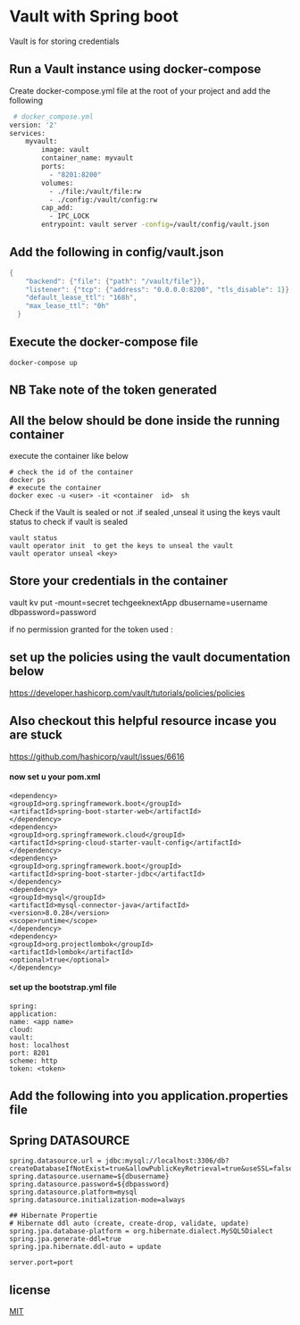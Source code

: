 # Vault with Spring boot

Vault is for storing credentials

## Run a Vault instance using docker-compose

Create  docker-compose.yml file at the root of your project and add the following
```bash
 # docker_compose.yml
version: '2'
services:
    myvault:
        image: vault
        container_name: myvault
        ports:
          - "8201:8200"
        volumes:
          - ./file:/vault/file:rw
          - ./config:/vault/config:rw
        cap_add:
          - IPC_LOCK
        entrypoint: vault server -config=/vault/config/vault.json

```

## Add the following in config/vault.json

```java
{
    "backend": {"file": {"path": "/vault/file"}},
    "listener": {"tcp": {"address": "0.0.0.0:8200", "tls_disable": 1}},
    "default_lease_ttl": "168h",
    "max_lease_ttl": "0h"
  }
```

## Execute the docker-compose file

````
docker-compose up
````
## NB Take note of the token generated 
## All the below should be done inside the running container
execute the container like below
````
# check the id of the container
docker ps
# execute the container
docker exec -u <user> -it <container  id>  sh
````
Check if the Vault is sealed  or not .if sealed ,unseal it using the keys
vault status  to check if vault is sealed 
````
vault status
vault operator init  to get the keys to unseal the vault
vault operator unseal <key>

````
## Store your credentials in the container
  vault kv put -mount=secret techgeeknextApp dbusername=username dbpassword=password

if no permission  granted for the token used :
## set up the policies using the vault documentation below

https://developer.hashicorp.com/vault/tutorials/policies/policies
## Also checkout this helpful resource incase you are stuck

https://github.com/hashicorp/vault/issues/6616

#### now set u your pom.xml
````
<dependency>
<groupId>org.springframework.boot</groupId>
<artifactId>spring-boot-starter-web</artifactId>
</dependency>
<dependency>
<groupId>org.springframework.cloud</groupId>
<artifactId>spring-cloud-starter-vault-config</artifactId>
</dependency>
<dependency>
<groupId>org.springframework.boot</groupId>
<artifactId>spring-boot-starter-jdbc</artifactId>
</dependency>
<dependency>
<groupId>mysql</groupId>
<artifactId>mysql-connector-java</artifactId>
<version>8.0.28</version>
<scope>runtime</scope>
</dependency>
<dependency>
<groupId>org.projectlombok</groupId>
<artifactId>lombok</artifactId>
<optional>true</optional>
</dependency>
````
#### set up the bootstrap.yml file
````
spring:
application:
name: <app name>
cloud:
vault:
host: localhost
port: 8201
scheme: http
token: <token>
````
## Add the following into you application.properties file
## Spring DATASOURCE
````
spring.datasource.url = jdbc:mysql://localhost:3306/db?createDatabaseIfNotExist=true&allowPublicKeyRetrieval=true&useSSL=false
spring.datasource.username=${dbusername}
spring.datasource.password=${dbpassword}
spring.datasource.platform=mysql
spring.datasource.initialization-mode=always

## Hibernate Propertie
# Hibernate ddl auto (create, create-drop, validate, update)
spring.jpa.database-platform = org.hibernate.dialect.MySQL5Dialect
spring.jpa.generate-ddl=true
spring.jpa.hibernate.ddl-auto = update

server.port=port
````
## license
[MIT](https://choosealicense.com/licenses/mit/)
